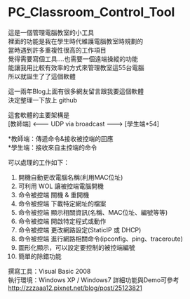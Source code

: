 PC_Classroom_Control_Tool
=========================
這是一個管理電腦教室的小工具  
裡面的功能是我在學生時代維護電腦教室時規劃的  
當時遇到許多重複性很高的工作項目  
覺得需要寫個工具....也需要一個遠端操縱的功能  
能讓我用比較有效率的方式來管理教室這55台電腦  
所以就誕生了了這個軟體  
  
這一兩年Blog上面有很多網友留言跟我要這個軟體  
決定整理一下放上 github  
  
這套軟體的主要架構是  
[教師端] <--- UDP via broadcast ---> [學生端*54]  
  
*教師端：傳遞命令&接收被控端的回應  
*學生端：接收來自主控端的命令  
  
可以處理的工作如下：  
1. 開機自動更改電腦名稱(利用MAC位址)  
2. 可利用 WOL 讓被控端電腦開機  
3. 命令被控端 關機 & 重開機  
4. 命令被控端 下載特定網址的檔案  
5. 命令被控端 顯示相關資訊(名稱、MAC位址、編號等等)  
6. 命令被控端 開啟特定程式或動作  
7. 命令被控端 更改網路設定(StaticIP 或 DHCP)  
8. 命令被控端 進行網路相關命令(ipconfig、ping、traceroute)  
9. 圖形化顯示，可以設定要控制的被控端編號  
10. 簡單的除錯功能  
  
撰寫工具：Visual Basic 2008  
執行環境：Windows XP / Windows7
詳細功能與Demo可參考 http://zzzaaa12.pixnet.net/blog/post/25123821  
